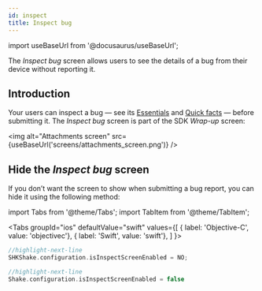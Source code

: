 ```yaml
---
id: inspect
title: Inspect bug
---
```

import useBaseUrl from '@docusaurus/useBaseUrl';

The *Inspect bug* screen allows users to see the details of a bug from their device without reporting it.

## Introduction
Your users can inspect a bug — see its [Essentials](/ios/essentials.md) and [Quick facts](ios/quick-facts.md) — before submitting it. The *Inspect bug* screen is part of the SDK *Wrap-up* screen:

<img
  alt="Attachments screen"
  src={useBaseUrl('screens/attachments_screen.png')}
/>


## Hide the *Inspect bug* screen
If you don’t want the screen to show when submitting a bug report, you can hide it using the following method:

import Tabs from '@theme/Tabs';
import TabItem from '@theme/TabItem';


<Tabs
  groupId="ios"
  defaultValue="swift"
  values={[
    { label: 'Objective-C', value: 'objectivec'},
    { label: 'Swift', value: 'swift'},
  ]
}>

<TabItem value="objectivec">

```objectivec title="AppDelegate.m"
//highlight-next-line
SHKShake.configuration.isInspectScreenEnabled = NO;
```

</TabItem>

<TabItem value="swift">

```swift title="AppDelegate.swift"
//highlight-next-line
Shake.configuration.isInspectScreenEnabled = false
```

</TabItem>
</Tabs>
